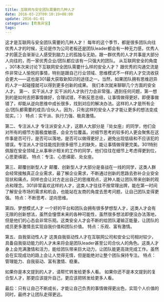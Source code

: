 ```yaml
---
title: 互联网与安全团队需要的几种人才
date: 2016-03-23T09:10:19+08:00
update: 2016-01-01
categories: [奇真异宝]
tags:
---
```


这才是互联网与安全团队需要的几种人才！
每年的这个季节，都是很多团队向往优秀人才的时候，无论是作为公司老板还是团队leader都会有一种无力感，优秀人才的匮乏会渐渐让人感受到脑力上的孤独与无助。跟一群优秀的人才共事是大部分人向往的，而一家优秀企业/团队都应该有一只强大的团队。
从互联网安全的角度 ，301本次来讨论下互联网安全团队需要什么样的安全人才？
跟优秀的沟通交流是件非常让人愉悦的事情，特别是跟自己行业领域、思维模式不一样的人才交流收获会更大——这也是301最大获取新知识的途径之一。当然，如果团队拥有思维迥异的人才一起碰撞就可以得到更多创新的成果。
我们本次就来聊聊几个方面的安全人才。
第一、实干派人才
实干派的人才执行力会非常强，遇到任何问题，第一想到的是如何去把事情做好，合理试错，不断反思总结，让事情做得更好。即便事做错了，却能从逆向思维中成长很多，找到对应的解决办法。这样的人才是所有企业/团队都需要的成员/合伙人。因为，只有这样的安全人才才能让更多的想法变成现实。：）
特点：实干派、执行力强、极具激情。

第二、专注派人才
专注派安全人才，这群人大部分是『处女座』的同学，他们会对所有的细节方面极度敏感，会全方位覆盖。对细节思考的较多的人更会聚焦在这件事是否可行，是否可以落地，是否可以做得更好上，避免出现低级和不应该犯的错误。专注派人才往往能找到很多细节上的缺失，能让事情做得更完美。301特别佩服在安全领域上从事审计相关的工作的同学，他们往往在细节上考虑得更到位，心思更缜密。
特点：专注、心思缜密、处女座。

第三、颠覆创新型人才
颠覆、创新型人才大部分是奋战在一线的同学，这类人群会经常接触真正企业需求，最了解企业需求，不断通过创新的思路去弥补企业安全现状和痛点。同样也会让对方走出自己的思维观点，这种人能让团队带来创新的观点和理念。301非常喜欢这样的人才，这类人才往往不按常理出牌，能在第一时间了解安全市场的需求和机会，也能站在友商的角度去思考问题，让自己团队变得更强。
特点：不断思考、逆向思维。

第四、梦想模式人才
一个好的平台和团队会拥有很多梦想型人才，这类人才会有无限的创新想法，虽然会憧憬未来的各种可能性，虽然很多想法即便没办法落地，但是他们的心态会非常乐观。这类安全人才会不断的给团队灌输正能量，让团队的成员更多激情去实现自我价值和团队价值。
特点：乐观、富有激情。

第五、自我驱动性人才
这类自我驱动性人才在互联网公司和安全公司相对较少，具备自我驱动能力的人才未来将会是团队leader甚至公司合伙人的角色。这类人才身上会充满激情和活力，能给团队带来巨大动力，让团队能更高效完成工作。虽然会在实现成功的路上会让人觉得无情，但是能绝对让整个团队保持专注。
特点：管理能力、自我驱动、富有激情、稳重。

如果你是本文提到的人才，请帮忙转发给更多人看。
如果你还不是本文提到的复合型人才，那更应该提升自己，更应该把转发给更多人看。

最后：只有让自己不断成长，才能让自己负责的事情做得更出色，实现个人价值的同时，最终才让团队走得更远。
